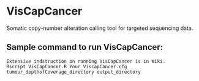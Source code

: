 # VisCapCancer
Somatic copy-number alteration calling tool for targeted sequencing data.

## Sample command to run VisCapCancer:

```
Extensive indstruction on running VisCapCancer is in Wiki.
Rscript VisCapCancer.R Your_ViscapCancer.cfg tumour_depthofCoverage_directory output_directory
```

